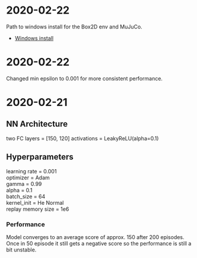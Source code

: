 


# 2020-02-22

Path to windows install for the Box2D env and MuJuCo.
- [Windows install](https://medium.com/@sayanmndl21/install-openai-gym-with-box2d-and-mujoco-in-windows-10-e25ee9b5c1d5)



# 2020-02-22

Changed min epsilon to 0.001 for more consistent performance.



# 2020-02-21

## NN Architecture
two FC layers = [150, 120]
activations = LeakyReLU(alpha=0.1)

## Hyperparameters
learning rate = 0.001\
optimizer = Adam\
gamma = 0.99\
alpha = 0.1\
batch_size = 64\
kernel_init = He Normal\
replay memory size = 1e6

### Performance
Model converges to an average score of approx. 150 after 200 episodes. 
Once in 50 episode it still gets a negative score so the performance is
still a bit unstable.
